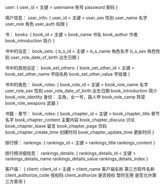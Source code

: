 user:
{
  user_id < 主键 >
  username 账号
  password 密码
}

用户信息：
user_info:
{
  user_id < 主键 >
  user_sex 性别
  user_name 名字
  user_role 角色
  user_auth 权限
}

书：
books:
{
  book_id  < 主键 >
  book_name 书名
  book_author 作者
  book_introduction 简介
}

书中的设定：
book_sets:
{
  b_s_id             < 主键 >
  b_s_name           角色名字
  b_s_sex            角色性别
  user_role_date_of_birth  出生日期
}

书中的其他设定：
book_set_others:
{
  book_set_other_id             < 主键 >
  book_set_other_name           字段名称
  book_set_other_value          字段值
}

书中的角色：
book_roles:
{
  book_role_id             < 主键 >
  book_role_name           名字
  user_role_sex            性别
  user_role_date_of_birth  出生日期
  book_introduction        简介
  book_role_identity       身份： 主角，女一号，路人甲
  book_role_camp           阵营
  book_role_weapons        武器
}

书籍 - 章节：
book_roles:
{
  book_chapter_id               < 主键 >
  book_chapter_title           章节名字
  book_chapter_content         主要内容
  book_chapter_discuss         讨论
  book_chapter_leave           留言
  book_chapter_page            页码
  book_chapter_create_time     创建时间
  book_chapter_update_time     更新时间
}




排行榜：
rankings:
{
  rankings_id  < 主键 >
  rankings_title
  rankings_content
}

排行榜详细信息：
rankings_details:
{
  rankings_details_id  < 主键 >
  rankings_details_name
  rankings_details_value
  rankings_details_index
}

客户端：
{
client:
  client_id  < 主键 >
  client_name 客户端名称 第三方软件名称
  client_authorize_code 授权码
  client_authorize 是否授权 暂时无用 是否允许第三方查询
}